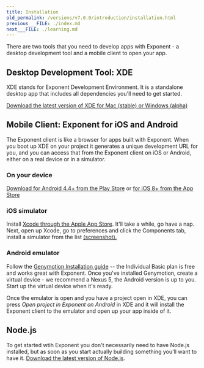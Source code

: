 ```yaml
---
title: Installation
old_permalink: /versions/v7.0.0/introduction/installation.html
previous___FILE: ./index.md
next___FILE: ./learning.md
---
```


There are two tools that you need to develop apps with Exponent - a desktop development tool and a mobile client to open your app.

## Desktop Development Tool: XDE

XDE stands for Exponent Development Environment. It is a standalone desktop app that includes all dependencies you'll need to get started.

[Download the latest version of XDE for Mac (stable) or Windows (alpha)](https://github.com/exponent/xde/releases/latest)

## Mobile Client: Exponent for iOS and Android

The Exponent client is like a browser for apps built with Exponent. When you boot up XDE on your project it generates a unique development URL for you, and you can access that from the Exponent client on iOS or Android, either on a real device or in a simulator.

### On your device

[Download for Android 4.4+ from the Play Store](https://play.google.com/store/apps/details?id=host.exp.exponent) or [for iOS 8+ from the App Store](https://itunes.com/apps/exponent)

### iOS simulator

Install [Xcode through the Apple App Store](https://itunes.apple.com/app/xcode/id497799835). It'll take a while, go have a nap. Next, open up Xcode, go to preferences and click the Components tab, install a simulator from the list [(screenshot).](/_static/img/xcode-simulator.png)

### Android emulator

Follow the [Genymotion Installation guide](https://docs.genymotion.com/Content/01_Get_Started/Installation.htm) -- the Individual Basic plan is free and works great with Exponent. Once you've installed Genymotion, create a virtual device - we recommend a Nexus 5, the Android version is up to you. Start up the virtual device when it's ready.

Once the emulator is open and you have a project open in XDE, you can press _Open project in Exponent on Android_ in XDE and it will install the Exponent client to the emulator and open up your app inside of it.

## Node.js

To get started wtih Exponent you don't necessarily need to have Node.js installed, but as soon as you start actually building something you'll want to have it. [Download the latest version of Node.js](https://nodejs.org/en/).
